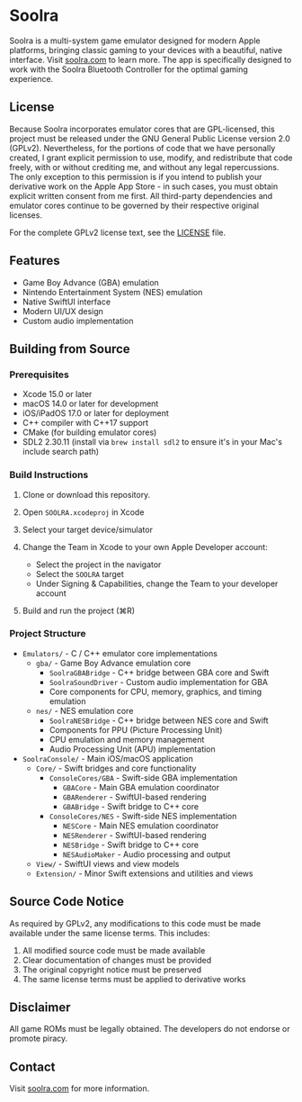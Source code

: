 # Soolra

Soolra is a multi-system game emulator designed for modern Apple platforms, bringing classic gaming to your devices with a beautiful, native interface. Visit [soolra.com](https://soolra.com) to learn more. The app is specifically designed to work with the Soolra Bluetooth Controller for the optimal gaming experience.

## License

Because Soolra incorporates emulator cores that are GPL-licensed, this project must be released under the GNU General Public License version 2.0 (GPLv2). Nevertheless, for the portions of code that we have personally created, I grant explicit permission to use, modify, and redistribute that code freely, with or without crediting me, and without any legal repercussions. The only exception to this permission is if you intend to publish your derivative work on the Apple App Store - in such cases, you must obtain explicit written consent from me first. All third-party dependencies and emulator cores continue to be governed by their respective original licenses.

For the complete GPLv2 license text, see the [LICENSE](LICENSE) file.

## Features

- Game Boy Advance (GBA) emulation
- Nintendo Entertainment System (NES) emulation
- Native SwiftUI interface
- Modern UI/UX design
- Custom audio implementation

## Building from Source

### Prerequisites

- Xcode 15.0 or later
- macOS 14.0 or later for development
- iOS/iPadOS 17.0 or later for deployment
- C++ compiler with C++17 support
- CMake (for building emulator cores)
- SDL2 2.30.11 (install via `brew install sdl2` to ensure it's in your Mac's include search path)

### Build Instructions

1. Clone or download this repository.

2. Open `SOOLRA.xcodeproj` in Xcode

3. Select your target device/simulator

4. Change the Team in Xcode to your own Apple Developer account:
   - Select the project in the navigator
   - Select the `SOOLRA` target
   - Under Signing & Capabilities, change the Team to your developer account

5. Build and run the project (⌘R)

### Project Structure

- `Emulators/` - C / C++ emulator core implementations
  - `gba/` - Game Boy Advance emulation core
    - `SoolraGBABridge` - C++ bridge between GBA core and Swift
    - `SoolraSoundDriver` - Custom audio implementation for GBA
    - Core components for CPU, memory, graphics, and timing emulation
  - `nes/` - NES emulation core
    - `SoolraNESBridge` - C++ bridge between NES core and Swift
    - Components for PPU (Picture Processing Unit)
    - CPU emulation and memory management
    - Audio Processing Unit (APU) implementation
- `SoolraConsole/` - Main iOS/macOS application
  - `Core/` - Swift bridges and core functionality
    - `ConsoleCores/GBA` - Swift-side GBA implementation
      - `GBACore` - Main GBA emulation coordinator
      - `GBARenderer` - SwiftUI-based rendering
      - `GBABridge` - Swift bridge to C++ core
    - `ConsoleCores/NES` - Swift-side NES implementation
      - `NESCore` - Main NES emulation coordinator
      - `NESRenderer` - SwiftUI-based rendering
      - `NESBridge` - Swift bridge to C++ core
      - `NESAudioMaker` - Audio processing and output
  - `View/` - SwiftUI views and view models
  - `Extension/` - Minor Swift extensions and utilities and views

## Source Code Notice

As required by GPLv2, any modifications to this code must be made available under the same license terms. This includes:

1. All modified source code must be made available
2. Clear documentation of changes must be provided
3. The original copyright notice must be preserved
4. The same license terms must be applied to derivative works

## Disclaimer

All game ROMs must be legally obtained. The developers do not endorse or promote piracy.

## Contact

Visit [soolra.com](https://soolra.com) for more information. 
